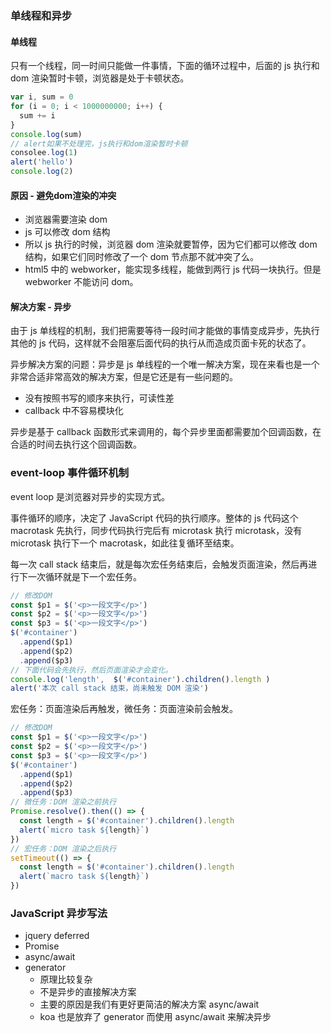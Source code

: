 ### 单线程和异步

#### 单线程

只有一个线程，同一时间只能做一件事情，下面的循环过程中，后面的 js 执行和 dom 渲染暂时卡顿，浏览器是处于卡顿状态。

```js
var i, sum = 0
for (i = 0; i < 1000000000; i++) {
  sum += i
}
console.log(sum)
// alert如果不处理完，js执行和dom渲染暂时卡顿
consolee.log(1)
alert('hello')
console.log(2)
```

#### 原因 - 避免dom渲染的冲突

* 浏览器需要渲染 dom
* js 可以修改 dom 结构
* 所以 js 执行的时候，浏览器 dom 渲染就要暂停，因为它们都可以修改 dom 结构，如果它们同时修改了一个 dom 节点那不就冲突了么。
* html5 中的 webworker，能实现多线程，能做到两行 js 代码一块执行。但是 webworker 不能访问 dom。

#### 解决方案 - 异步

由于 js 单线程的机制，我们把需要等待一段时间才能做的事情变成异步，先执行其他的 js 代码，这样就不会阻塞后面代码的执行从而造成页面卡死的状态了。

异步解决方案的问题：异步是 js 单线程的一个唯一解决方案，现在来看也是一个非常合适非常高效的解决方案，但是它还是有一些问题的。

* 没有按照书写的顺序来执行，可读性差
* callback 中不容易模块化

异步是基于 callback 函数形式来调用的，每个异步里面都需要加个回调函数，在合适的时间去执行这个回调函数。



### event-loop 事件循环机制

event loop 是浏览器对异步的实现方式。

事件循环的顺序，决定了 JavaScript 代码的执行顺序。整体的 js 代码这个 macrotask 先执行，同步代码执行完后有 microtask 执行 microtask，没有 microtask 执行下一个 macrotask，如此往复循环至结束。

每一次 call stack 结束后，就是每次宏任务结束后，会触发页面渲染，然后再进行下一次循环就是下一个宏任务。

```js
// 修改DOM
const $p1 = $('<p>一段文字</p>')
const $p2 = $('<p>一段文字</p>')
const $p3 = $('<p>一段文字</p>')
$('#container')
  .append($p1)
  .append($p2)
  .append($p3)
// 下面代码会先执行，然后页面渲染才会变化。
console.log('length',  $('#container').children().length )
alert('本次 call stack 结束，尚未触发 DOM 渲染')
```

宏任务：页面渲染后再触发，微任务：页面渲染前会触发。

```js
// 修改DOM
const $p1 = $('<p>一段文字</p>')
const $p2 = $('<p>一段文字</p>')
const $p3 = $('<p>一段文字</p>')
$('#container')
  .append($p1)
  .append($p2)
  .append($p3)
// 微任务：DOM 渲染之前执行
Promise.resolve().then(() => {
  const length = $('#container').children().length     
  alert(`micro task ${length}`)
})
// 宏任务：DOM 渲染之后执行
setTimeout(() => {    
  const length = $('#container').children().length
  alert(`macro task ${length}`)
})
```



### JavaScript 异步写法

* jquery deferred
* Promise
* async/await
* generator
  * 原理比较复杂
  * 不是异步的直接解决方案
  * 主要的原因是我们有更好更简洁的解决方案 async/await
  * koa 也是放弃了 generator 而使用 async/await 来解决异步
